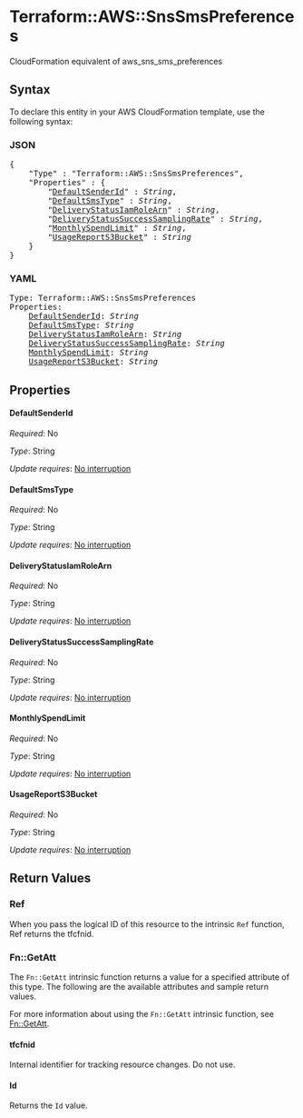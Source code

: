 # Terraform::AWS::SnsSmsPreferences

CloudFormation equivalent of aws_sns_sms_preferences

## Syntax

To declare this entity in your AWS CloudFormation template, use the following syntax:

### JSON

<pre>
{
    "Type" : "Terraform::AWS::SnsSmsPreferences",
    "Properties" : {
        "<a href="#defaultsenderid" title="DefaultSenderId">DefaultSenderId</a>" : <i>String</i>,
        "<a href="#defaultsmstype" title="DefaultSmsType">DefaultSmsType</a>" : <i>String</i>,
        "<a href="#deliverystatusiamrolearn" title="DeliveryStatusIamRoleArn">DeliveryStatusIamRoleArn</a>" : <i>String</i>,
        "<a href="#deliverystatussuccesssamplingrate" title="DeliveryStatusSuccessSamplingRate">DeliveryStatusSuccessSamplingRate</a>" : <i>String</i>,
        "<a href="#monthlyspendlimit" title="MonthlySpendLimit">MonthlySpendLimit</a>" : <i>String</i>,
        "<a href="#usagereports3bucket" title="UsageReportS3Bucket">UsageReportS3Bucket</a>" : <i>String</i>
    }
}
</pre>

### YAML

<pre>
Type: Terraform::AWS::SnsSmsPreferences
Properties:
    <a href="#defaultsenderid" title="DefaultSenderId">DefaultSenderId</a>: <i>String</i>
    <a href="#defaultsmstype" title="DefaultSmsType">DefaultSmsType</a>: <i>String</i>
    <a href="#deliverystatusiamrolearn" title="DeliveryStatusIamRoleArn">DeliveryStatusIamRoleArn</a>: <i>String</i>
    <a href="#deliverystatussuccesssamplingrate" title="DeliveryStatusSuccessSamplingRate">DeliveryStatusSuccessSamplingRate</a>: <i>String</i>
    <a href="#monthlyspendlimit" title="MonthlySpendLimit">MonthlySpendLimit</a>: <i>String</i>
    <a href="#usagereports3bucket" title="UsageReportS3Bucket">UsageReportS3Bucket</a>: <i>String</i>
</pre>

## Properties

#### DefaultSenderId

_Required_: No

_Type_: String

_Update requires_: [No interruption](https://docs.aws.amazon.com/AWSCloudFormation/latest/UserGuide/using-cfn-updating-stacks-update-behaviors.html#update-no-interrupt)

#### DefaultSmsType

_Required_: No

_Type_: String

_Update requires_: [No interruption](https://docs.aws.amazon.com/AWSCloudFormation/latest/UserGuide/using-cfn-updating-stacks-update-behaviors.html#update-no-interrupt)

#### DeliveryStatusIamRoleArn

_Required_: No

_Type_: String

_Update requires_: [No interruption](https://docs.aws.amazon.com/AWSCloudFormation/latest/UserGuide/using-cfn-updating-stacks-update-behaviors.html#update-no-interrupt)

#### DeliveryStatusSuccessSamplingRate

_Required_: No

_Type_: String

_Update requires_: [No interruption](https://docs.aws.amazon.com/AWSCloudFormation/latest/UserGuide/using-cfn-updating-stacks-update-behaviors.html#update-no-interrupt)

#### MonthlySpendLimit

_Required_: No

_Type_: String

_Update requires_: [No interruption](https://docs.aws.amazon.com/AWSCloudFormation/latest/UserGuide/using-cfn-updating-stacks-update-behaviors.html#update-no-interrupt)

#### UsageReportS3Bucket

_Required_: No

_Type_: String

_Update requires_: [No interruption](https://docs.aws.amazon.com/AWSCloudFormation/latest/UserGuide/using-cfn-updating-stacks-update-behaviors.html#update-no-interrupt)

## Return Values

### Ref

When you pass the logical ID of this resource to the intrinsic `Ref` function, Ref returns the tfcfnid.

### Fn::GetAtt

The `Fn::GetAtt` intrinsic function returns a value for a specified attribute of this type. The following are the available attributes and sample return values.

For more information about using the `Fn::GetAtt` intrinsic function, see [Fn::GetAtt](https://docs.aws.amazon.com/AWSCloudFormation/latest/UserGuide/intrinsic-function-reference-getatt.html).

#### tfcfnid

Internal identifier for tracking resource changes. Do not use.

#### Id

Returns the <code>Id</code> value.


